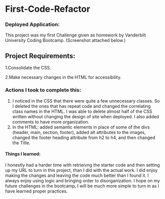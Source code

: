 # First-Code-Refactor
### Deployed Application: 
This project was my first Challenge given as homework by Vanderbilt University Coding Bootcamp.
(Screenshot attached below.)

## Project Requirements:
1.Consolidate the CSS.

2.Make necessary changes in the HTML for accessibility. 

### Actions I took to complete this:
1. I noticed in the CSS that there were quite a few unnecessary classes. So I deleted the ones that has repeat code and changed the correlating class 
names in the HTML. I was able to delete almost half of the CSS written without changing the design of site when deployed. I also added comments to have
more organization. 
2. In the HTML: added semantic elements in place of some of the divs (header, main, section, footer), added alt attributes to the images, 
changed the footer heading attribute from h2 to h4, and then changed the Title.

#### Things I learned:
I honestly had a harder time with retrieivng the starter code and then setting up my URL to turn in this project, than I did with the actual work.
I did enjoy making the changes and leaving the code much better than I found it. I always enjoy using logic and bringing order to disorganization. 
I hope on my future challenges in the bootcamp, I will be much more simple to turn in as I have learned proper practices. 


